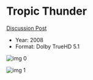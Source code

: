 # Tropic Thunder

[Discussion Post](https://www.avsforum.com/threads/bass-eq-for-filtered-movies.2995212/post-57967898)

* Year: 2008
* Format: Dolby TrueHD 5.1

![img 0](https://i.imgur.com/D57mMNY.jpg)

![img 1](https://i.imgur.com/FPLE5jq.png)

